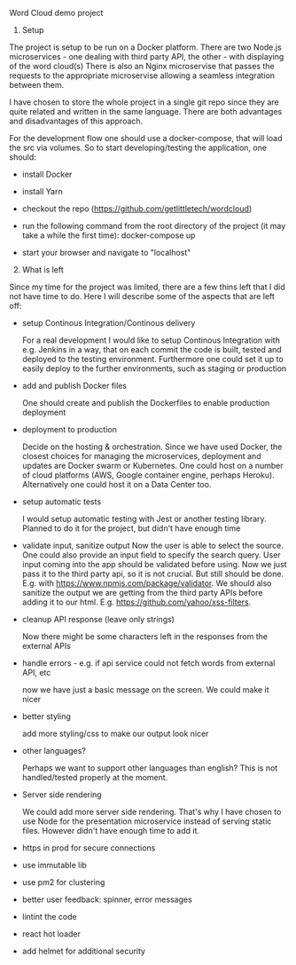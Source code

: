 Word Cloud demo project

1. Setup

The project is setup to be run on a Docker platform.
There are two Node.js microservices - one dealing with third party API, the other - with displaying of the word cloud(s)
There is also an Nginx microservise that passes the requests to the appropriate microservise allowing a seamless integration between them.

I have chosen to store the whole project in a single git repo since they are quite related and written in the same language. There are both advantages and disadvantages of this approach.

For the development flow one should use a docker-compose, that will load the src via volumes. So to start developing/testing the application, one should:

- install Docker
- install Yarn
- checkout the repo (https://github.com/getlittletech/wordcloud)
- run the following command from the root directory of the project (it may take a while the first time):
  docker-compose up

- start your browser and navigate to "localhost"

2. What is left

Since my time for the project was limited, there are a few thins left that I did not have time to do.
Here I will describe some of the aspects that are left off:

- setup Continous Integration/Continous delivery

  For a real development I would like to setup Continous Integration with e.g. Jenkins in a way, that on each commit the code is built, tested and deployed to the testing environment. Furthermore one could set it up to easily deploy to the further environments, such as staging or production

- add and publish Docker files

  One should create and publish the Dockerfiles to enable production deployment

- deployment to production

  Decide on the hosting & orchestration. Since we have used Docker, the closest choices for managing the microservices, deployment and updates are Docker swarm or Kubernetes. One could host on a number of cloud platforms (AWS, Google container engine, perhaps Heroku). Alternatively one could host it on a Data Center too.

- setup automatic tests

  I would setup automatic testing with Jest or another testing library. Planned to do it for the project, but didn't have enough time

- validate input, sanitize output
  Now the user is able to select the source. One could also provide an input field to specify the search query. User input coming into the app should be validated before using. Now we just pass it to the third party api, so it is not crucial. But still should be done. E.g. with https://www.npmjs.com/package/validator.
  We should also sanitize the output we are getting from the third party APIs before adding it to our html. E.g. https://github.com/yahoo/xss-filters.

- cleanup API response (leave only strings)

  Now there might be some characters left in the responses from the external APIs

- handle errors - e.g. if api service could not fetch words from external API, etc

  now we have just a basic message on the screen. We could make it nicer

- better styling

  add more styling/css to make our output look nicer

- other languages?

  Perhaps we want to support other languages than english? This is not handled/tested properly at the moment.

- Server side rendering

  We could add more server side rendering. That's why I have chosen to use Node for the presentation microservice instead of serving static files. However didn't have enough time to add it.

- https in prod for secure connections

- use immutable lib

- use pm2 for clustering

- better user feedback: spinner, error messages

- lintint the code

- react hot loader

- add helmet for additional security
